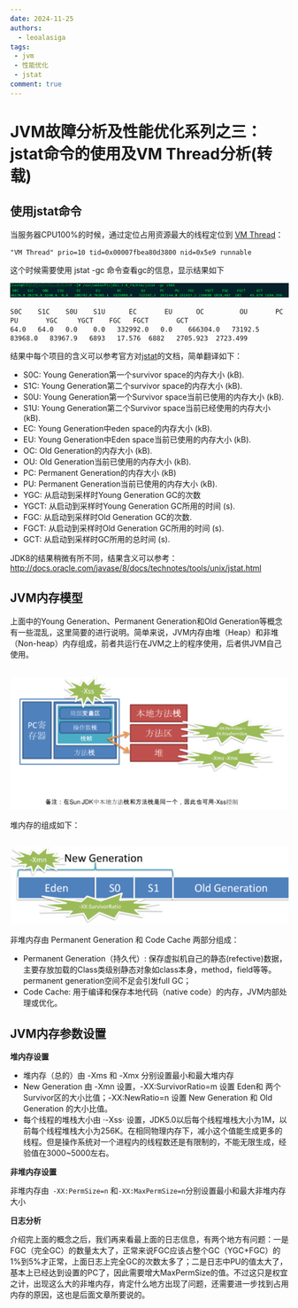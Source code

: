 ```yaml
---
date: 2024-11-25
authors:
  - leoalasiga
tags:
 - jvm
 - 性能优化
 - jstat
comment: true
---
```


# JVM故障分析及性能优化系列之三：jstat命令的使用及VM Thread分析(转载)

## **使用jstat命令**

当服务器CPU100%的时候，通过定位占用资源最大的线程定位到 [VM Thread](http://www.javatang.com/archives/2017/10/19/51301886.html#VM_Thread)：

```shell
"VM Thread" prio=10 tid=0x00007fbea80d3800 nid=0x5e9 runnable
```

这个时候需要使用 jstat -gc    命令查看gc的信息，显示结果如下

![0](./jvm/jstat.png)

```shell
S0C    S1C    S0U    S1U      EC       EU      OC         OU       PC        PU       YGC     YGCT    FGC   FGCT       GCT
64.0   64.0   0.0    0.0   332992.0   0.0    666304.0   73192.5   83968.0   83967.9   6893   17.576  6882   2705.923  2723.499
```

<!-- more -->

结果中每个项目的含义可以参考官方对[jstat](http://docs.oracle.com/javase/1.5.0/docs/tooldocs/share/jstat.html)的文档，简单翻译如下：

- S0C: Young Generation第一个survivor space的内存大小 (kB).
- S1C: Young Generation第二个survivor space的内存大小 (kB).
- S0U: Young Generation第一个Survivor space当前已使用的内存大小 (kB).
- S1U: Young Generation第二个Survivor space当前已经使用的内存大小 (kB).
- EC: Young Generation中eden space的内存大小 (kB).
- EU: Young Generation中Eden space当前已使用的内存大小 (kB).
- OC: Old Generation的内存大小 (kB).
- OU: Old Generation当前已使用的内存大小 (kB).
- PC: Permanent Generation的内存大小 (kB)
- PU: Permanent Generation当前已使用的内存大小 (kB).
- YGC: 从启动到采样时Young Generation GC的次数
- YGCT: 从启动到采样时Young Generation GC所用的时间 (s).
- FGC: 从启动到采样时Old Generation GC的次数.
- FGCT: 从启动到采样时Old Generation GC所用的时间 (s).
- GCT: 从启动到采样时GC所用的总时间 (s).

JDK8的结果稍微有所不同，结果含义可以参考：http://docs.oracle.com/javase/8/docs/technotes/tools/unix/jstat.html

## **JVM内存模型**

上面中的Young Generation、Permanent Generation和Old Generation等概念有一些混乱，这里简要的进行说明。简单来说，JVM内存由堆（Heap）和非堆（Non-heap）内存组成，前者共运行在JVM之上的程序使用，后者供JVM自己使用。

​    ![0](./jvm/jvm内存模型.png)

堆内存的组成如下：

​    ![0](./jvm/堆内存组成.png)

非堆内存由 Permanent Generation 和 Code Cache 两部分组成：

- Permanent Generation（持久代）: 保存虚拟机自己的静态(refective)数据，主要存放加载的Class类级别静态对象如class本身，method，field等等。permanent generation空间不足会引发full GC；
- Code Cache: 用于编译和保存本地代码（native code）的内存，JVM内部处理或优化。

## **JVM内存参数设置**

**堆内存设置**

- 堆内存（总的）由 -Xms 和 -Xmx 分别设置最小和最大堆内存
- New Generation 由 -Xmn 设置，-XX:SurvivorRatio=m 设置 Eden和 两个Survivor区的大小比值；-XX:NewRatio=n 设置 New Generation 和 Old Generation 的大小比值。
- 每个线程的堆栈大小由 ·-Xss· 设置，JDK5.0以后每个线程堆栈大小为1M，以前每个线程堆栈大小为256K。在相同物理内存下，减小这个值能生成更多的线程。但是操作系统对一个进程内的线程数还是有限制的，不能无限生成，经验值在3000~5000左右。

**非堆内存设置**

非堆内存由` -XX:PermSize=n` 和` -XX:MaxPermSize=n `分别设置最小和最大非堆内存大小

**日志分析**

介绍完上面的概念之后，我们再来看最上面的日志信息，有两个地方有问题：一是FGC（完全GC）的数量太大了，正常来说FGC应该占整个GC（YGC+FGC）的1%到5%才正常，上面日志上完全GC的次数太多了；二是日志中PU的值太大了，基本上已经达到设置的PC了，因此需要增大MaxPermSize的值。不过这只是权宜之计，出现这么大的非堆内存，肯定什么地方出现了问题，还需要进一步找到占用内存的原因，这也是后面文章所要说的。
